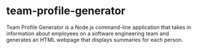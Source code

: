 # team-profile-generator
Team Profile Generator is a Node.js command-line application that takes in information about employees on a software engineering team and generates an HTML webpage that displays summaries for each person.
